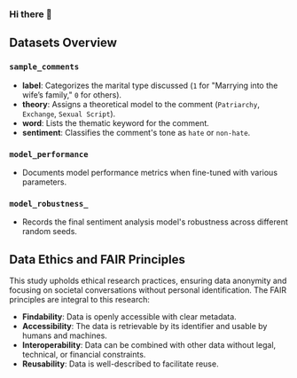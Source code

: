 ### Hi there 👋


## Datasets Overview

### `sample_comments`
- **label**: Categorizes the marital type discussed (`1` for "Marrying into the wife’s family," `0` for others).
- **theory**: Assigns a theoretical model to the comment (`Patriarchy`, `Exchange`, `Sexual Script`).
- **word**: Lists the thematic keyword for the comment.
- **sentiment**: Classifies the comment's tone as `hate` or `non-hate`.

### `model_performance`
- Documents model performance metrics when fine-tuned with various parameters.

### `model_robustness_`
- Records the final sentiment analysis model's robustness across different random seeds.

## Data Ethics and FAIR Principles

This study upholds ethical research practices, ensuring data anonymity and focusing on societal conversations without personal identification. The FAIR principles are integral to this research:
- **Findability**: Data is openly accessible with clear metadata.
- **Accessibility**: The data is retrievable by its identifier and usable by humans and machines.
- **Interoperability**: Data can be combined with other data without legal, technical, or financial constraints.
- **Reusability**: Data is well-described to facilitate reuse.

